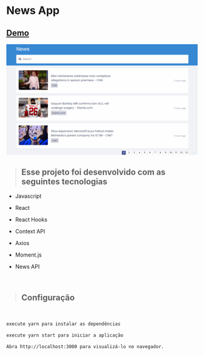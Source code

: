 <h1>News App</h1>

</hr>

<a href="https://news-app-puifwoij8.vercel.app/"><h2>Demo</h2></a>
<img src="./github/news.gif"/>

> <h2>Esse projeto foi desenvolvido com as seguintes tecnologias</h2>

</hr>

- Javascript
- React
- React Hooks
- Context API
- Axios
- Moment.js
- News API

  <br>

> <h2>Configuração</h2>

 <br>

```
execute yarn para instalar as dependências
```

```
execute yarn start para iniciar a aplicação
```

```
Abra http://localhost:3000 para visualizá-lo no navegador.
```
